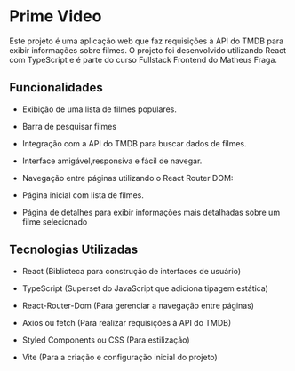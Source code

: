 # Prime Video 

Este projeto é uma aplicação web que faz requisições à API do TMDB para exibir informações sobre filmes. O projeto foi desenvolvido utilizando React com TypeScript e é parte do curso Fullstack Frontend do Matheus Fraga.

## Funcionalidades

- Exibição de uma lista de filmes populares.

- Barra de pesquisar filmes

- Integração com a API do TMDB para buscar dados de filmes.

- Interface amigável,responsiva e fácil de navegar.

- Navegação entre páginas utilizando o React Router DOM:

- Página inicial com lista de filmes.

- Página de detalhes para exibir informações mais detalhadas sobre um filme selecionado

## Tecnologias Utilizadas

- React (Biblioteca para construção de interfaces de usuário)

- TypeScript (Superset do JavaScript que adiciona tipagem estática)

- React-Router-Dom (Para gerenciar a navegação entre páginas)

- Axios ou fetch (Para realizar requisições à API do TMDB)

- Styled Components ou CSS (Para estilização)

- Vite  (Para a criação e configuração inicial do projeto)
